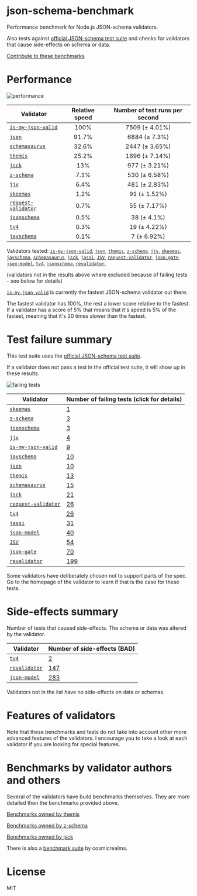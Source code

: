 # json-schema-benchmark
Performance benchmark for Node.js JSON-schema validators.

Also tests against [official JSON-schema test suite](https://github.com/json-schema/JSON-Schema-Test-Suite) and checks
for validators that cause side-effects on schema or data.

[Contribute to these benchmarks](https://github.com/ebdrup/json-schema-benchmark/blob/master/CONTRIBUTING.md)

# Performance

![performance](https://chart.googleapis.com/chart?chxt=x,y&cht=bhs&chco=76A4FB&chls=2.0&chbh=29,4,1&chs=600x416&chxl=-1:|is-my-json-valid|jsen|schemasaurus|themis|jsck|z-schema|jjv|skeemas|request-validator|jsonschema|tv4|jayschema&chd=t:100,91.7,32.6,25.2,13,7.1,6.4,1.2,0.7,0.5,0.3,0.1)

|Validator|Relative speed|Number of test runs per second|
|---------|:------------:|:----------------------------:|
|[`is-my-json-valid`](https://github.com/mafintosh/is-my-json-valid)|100%|7509 (± 4.01%)|
|[`jsen`](https://github.com/bugventure/jsen)|91.7%|6884 (± 7.3%)|
|[`schemasaurus`](https://github.com/AlexeyGrishin/schemasaurus)|32.6%|2447 (± 3.65%)|
|[`themis`](https://github.com/playlyfe/themis)|25.2%|1896 (± 7.14%)|
|[`jsck`](https://github.com/pandastrike/jsck)|13%|977 (± 3.21%)|
|[`z-schema`](https://github.com/zaggino/z-schema)|7.1%|530 (± 6.58%)|
|[`jjv`](https://github.com/acornejo/jjv)|6.4%|481 (± 2.83%)|
|[`skeemas`](https://github.com/Prestaul/skeemas)|1.2%|91 (± 1.52%)|
|[`request-validator`](https://github.com/bugventure/request-validator)|0.7%|55 (± 7.17%)|
|[`jsonschema`](https://github.com/tdegrunt/jsonschema)|0.5%|38 (± 4.1%)|
|[`tv4`](https://github.com/geraintluff/tv4)|0.3%|19 (± 4.22%)|
|[`jayschema`](https://github.com/natesilva/jayschema)|0.1%|7 (± 6.92%)|

Validators tested: [`is-my-json-valid`](https://github.com/mafintosh/is-my-json-valid), [`jsen`](https://github.com/bugventure/jsen), [`themis`](https://github.com/playlyfe/themis), [`z-schema`](https://github.com/zaggino/z-schema), [`jjv`](https://github.com/acornejo/jjv), [`skeemas`](https://github.com/Prestaul/skeemas), [`jayschema`](https://github.com/natesilva/jayschema), [`schemasaurus`](https://github.com/AlexeyGrishin/schemasaurus), [`jsck`](https://github.com/pandastrike/jsck), [`jassi`](https://github.com/iclanzan/jassi), [`JSV`](http://github.com/garycourt/JSV), [`request-validator`](https://github.com/bugventure/request-validator), [`json-gate`](https://github.com/oferei/json-gate), [`json-model`](https://github.com/geraintluff/json-model), [`tv4`](https://github.com/geraintluff/tv4), [`jsonschema`](https://github.com/tdegrunt/jsonschema), [`revalidator`](https://github.com/flatiron/revalidator), 

(validators not in the results above where excluded because of failing tests - see below for details)

[`is-my-json-valid`](https://github.com/mafintosh/is-my-json-valid) is currently the fastest JSON-schema validator out there.

The fastest validator has 100%, the rest a lower score relative to the fastest.
If a validator has a score of 5% that means that it's speed is 5% of the fastest,
meaning that it's 20 times slower than the fastest.

# Test failure summary

This test suite uses the [official JSON-schema test suite](https://github.com/json-schema/JSON-Schema-Test-Suite).

If a validator does not pass a test in the official test suite, it will show up in these results.

![failing tests](https://chart.googleapis.com/chart?chxt=x,y&cht=bhs&chco=76A4FB&chls=2.0&chbh=19,4,1&chs=600x411&chxl=-1:|skeemas|z-schema|jsonschema|jjv|is-my-json-valid|jayschema|jsen|themis|schemasaurus|jsck|request-validator|tv4|jassi|json-model|JSV|json-gate|revalidator&chd=t:1,3,3,4,9,10,10,13,15,21,26,26,31,40,54,70,199&chxr=0,0,199&chds=0,199)

|Validator|Number of failing tests (click for details)|
|---------|-----------------------|
|[`skeemas`](https://github.com/Prestaul/skeemas)|[1](https://github.com/ebdrup/json-schema-benchmark/blob/master/reports/skeemas.md)|
|[`z-schema`](https://github.com/zaggino/z-schema)|[3](https://github.com/ebdrup/json-schema-benchmark/blob/master/reports/z-schema.md)|
|[`jsonschema`](https://github.com/tdegrunt/jsonschema)|[3](https://github.com/ebdrup/json-schema-benchmark/blob/master/reports/jsonschema.md)|
|[`jjv`](https://github.com/acornejo/jjv)|[4](https://github.com/ebdrup/json-schema-benchmark/blob/master/reports/jjv.md)|
|[`is-my-json-valid`](https://github.com/mafintosh/is-my-json-valid)|[9](https://github.com/ebdrup/json-schema-benchmark/blob/master/reports/is-my-json-valid.md)|
|[`jayschema`](https://github.com/natesilva/jayschema)|[10](https://github.com/ebdrup/json-schema-benchmark/blob/master/reports/jayschema.md)|
|[`jsen`](https://github.com/bugventure/jsen)|[10](https://github.com/ebdrup/json-schema-benchmark/blob/master/reports/jsen.md)|
|[`themis`](https://github.com/playlyfe/themis)|[13](https://github.com/ebdrup/json-schema-benchmark/blob/master/reports/themis.md)|
|[`schemasaurus`](https://github.com/AlexeyGrishin/schemasaurus)|[15](https://github.com/ebdrup/json-schema-benchmark/blob/master/reports/schemasaurus.md)|
|[`jsck`](https://github.com/pandastrike/jsck)|[21](https://github.com/ebdrup/json-schema-benchmark/blob/master/reports/jsck.md)|
|[`request-validator`](https://github.com/bugventure/request-validator)|[26](https://github.com/ebdrup/json-schema-benchmark/blob/master/reports/request-validator.md)|
|[`tv4`](https://github.com/geraintluff/tv4)|[26](https://github.com/ebdrup/json-schema-benchmark/blob/master/reports/tv4.md)|
|[`jassi`](https://github.com/iclanzan/jassi)|[31](https://github.com/ebdrup/json-schema-benchmark/blob/master/reports/jassi.md)|
|[`json-model`](https://github.com/geraintluff/json-model)|[40](https://github.com/ebdrup/json-schema-benchmark/blob/master/reports/json-model.md)|
|[`JSV`](http://github.com/garycourt/JSV)|[54](https://github.com/ebdrup/json-schema-benchmark/blob/master/reports/JSV.md)|
|[`json-gate`](https://github.com/oferei/json-gate)|[70](https://github.com/ebdrup/json-schema-benchmark/blob/master/reports/json-gate.md)|
|[`revalidator`](https://github.com/flatiron/revalidator)|[199](https://github.com/ebdrup/json-schema-benchmark/blob/master/reports/revalidator.md)|

Some validators have deliberately chosen not to support parts of the spec. Go to the homepage of the validator to learn if
that is the case for these tests.

# Side-effects summary

Number of tests that caused side-effects. The schema or data was altered by the validator.

|Validator|Number of side-effects (BAD)|
|---------|----------------------------|
|[`tv4`](https://github.com/geraintluff/tv4)|[2](https://github.com/ebdrup/json-schema-benchmark/blob/master/reports/tv4-side-effects.md)|
|[`revalidator`](https://github.com/flatiron/revalidator)|[147](https://github.com/ebdrup/json-schema-benchmark/blob/master/reports/revalidator-side-effects.md)|
|[`json-model`](https://github.com/geraintluff/json-model)|[283](https://github.com/ebdrup/json-schema-benchmark/blob/master/reports/json-model-side-effects.md)|

Validators not in the list have no side-effects on data or schemas.

# Features of validators

Note that these benchmarks and tests do not take into account other more advanced features of the validators. I encourage
you to take a look at each validator if you are looking for special features.

# Benchmarks by validator authors and others

Several of the validators have build benchmarks themselves. They are
more detailed then the benchmarks provided above.

[Benchmarks owned by themis](https://cdn.rawgit.com/playlyfe/themis/master/benchmark/results.html)

[Benchmarks owned by z-schema](https://rawgit.com/zaggino/z-schema/master/benchmark/results.html)

[Benchmarks owned by jsck](https://github.com/pandastrike/jsck/blob/master/doc/benchmarks.md)

There is also a [benchmark suite](https://github.com/Sembiance/cosmicrealms.com/tree/master/sandbox/benchmark-of-node-dot-js-json-validation-modules-part-3)
by cosmicrealms.

# License
MIT
